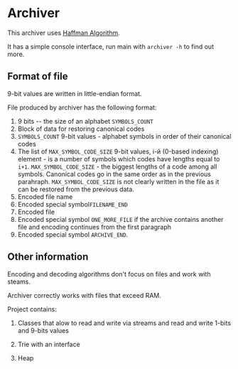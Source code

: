 #  Archiver

 This archiver uses [Haffman Algorithm](https://en.wikipedia.org/wiki/Huffman_coding).

It has a simple console interface, run main with `archiver -h` to find out more.


## Format of file
9-bit values are written in little-endian format. 

File produced by archiver has the following format:
1. 9 bits -- the size of an alphabet `SYMBOLS_COUNT`
1. Block of data for restoring canonical codes 
1. `SYMBOLS_COUNT` 9-bit values - alphabet symbols in order of their canonical codes
1. The list of `MAX_SYMBOL_CODE_SIZE` 9-bit values, i-й (0-based indexing) element - is a number of symbols which codes have lengths equal to  `i+1`. `MAX_SYMBOL_CODE_SIZE` - the biggest lengths of a code among all symbols. Canonical codes go in the same order as in the previous parahraph. `MAX_SYMBOL_CODE_SIZE` is not clearly written in the file  as it can be restored from the previous data.
1. Encoded file name
1. Encoded special symbol`FILENAME_END`
1. Encoded file
1. Encoded special symbol `ONE_MORE_FILE` if the archive contains another file and encoding continues from the first paragraph
1. Encoded special symbol `ARCHIVE_END`.


## Other information

Encoding and decoding algorithms don't focus on files and work with steams.

Archiver correctly works with files that exceed RAM.

Project contains:
1. Classes that alow to read and write via streams and read and write 1-bits and 9-bits values

1. Trie with an interface 

1. Heap 


